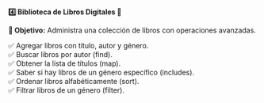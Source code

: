 <strong>4️⃣ Biblioteca de Libros Digitales 📖</strong>

<strong>📌 Objetivo:</strong> Administra una colección de libros con operaciones avanzadas.

✅ Agregar libros con título, autor y género.  
✅ Buscar libros por autor (find).  
✅ Obtener la lista de títulos (map).  
✅ Saber si hay libros de un género específico (includes).  
✅ Ordenar libros alfabéticamente (sort).  
✅ Filtrar libros de un género (filter).  